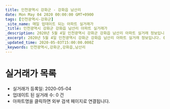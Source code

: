 ```yaml
---
title: 인천광역시 강화군 - 강화읍 남산리
date: Mon May 04 2020 00:00:00 GMT+0900
tags: [인천광역시-강화군]
_site_name: 매일 업데이트 되는 아파트 실거래가
_title: 인천광역시 강화군 강화읍 남산리 아파트 실거래가
_description: 2020년 5월 4일 인천광역시 강화군 강화읍 남산리 아파트 실거래 정보입니다. 0건 아파트 정보가 있습니다.
_excerpt: 2020년 5월 4일 인천광역시 강화군 강화읍 남산리 아파트 실거래 정보입니다. 0건 아파트 정보가 있습니다.
_updated_time: 2020-05-03T15:00:00.000Z
_keywords: 인천광역시,강화군,강화읍,남산리
---
```






# 실거래가 목록
- 실거래가 등록일: 2020-05-04
- 업데이트 된 실거래 수: 0 건
- 아파트명을 클릭하면 외부 검색 페이지로 연결됩니다.




